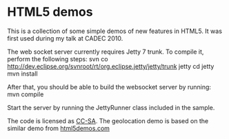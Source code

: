 # HTML5 demos
This is a collection of some simple demos of new features in HTML5. It was first used during my talk at CADEC 2010.

The web socket server currently requires Jetty 7 trunk. To compile it, perform the following steps:
    svn co http://dev.eclipse.org/svnroot/rt/org.eclipse.jetty/jetty/trunk jetty
    cd jetty
    mvn install

After that, you should be able to build the websocket server by running:
    mvn compile

Start the server by running the JettyRunner class included in the sample.

The code is licensed as [CC-SA](http://creativecommons.org/licenses/by-sa/2.0/). The geolocation demo is based on the similar demo from [html5demos.com](http://html5demos.com)
